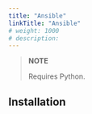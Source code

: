 ```yaml
---
title: "Ansible"
linkTitle: "Ansible"
# weight: 1000
# description:
---
```


> **NOTE**
> 
> Requires Python.

## Installation